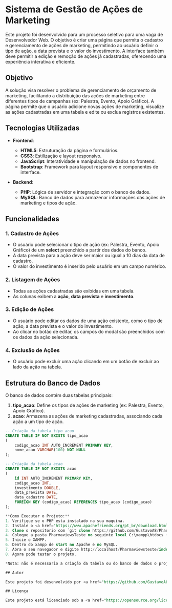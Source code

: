 # Sistema de Gestão de Ações de Marketing

Este projeto foi desenvolvido para um processo seletivo para uma vaga de Desenvolvedor Web. O objetivo é criar uma página que permita o cadastro e gerenciamento de ações de marketing, permitindo ao usuário definir o tipo de ação, a data prevista e o valor do investimento. A interface também deve permitir a edição e remoção de ações já cadastradas, oferecendo uma experiência interativa e eficiente.

## Objetivo

A solução visa resolver o problema de gerenciamento de orçamento de marketing, facilitando a distribuição das ações de marketing entre diferentes tipos de campanhas (ex: Palestra, Evento, Apoio Gráfico). A página permite que o usuário adicione novas ações de marketing, visualize as ações cadastradas em uma tabela e edite ou exclua registros existentes.

## Tecnologias Utilizadas

- **Frontend**:
  - **HTML5**: Estruturação da página e formulários.
  - **CSS3**: Estilização e layout responsivo.
  - **JavaScript**: Interatividade e manipulação de dados no frontend.
  - **Bootstrap**: Framework para layout responsivo e componentes de interface.

- **Backend**:
  - **PHP**: Lógica de servidor e integração com o banco de dados.
  - **MySQL**: Banco de dados para armazenar informações das ações de marketing e tipos de ação.

## Funcionalidades

### 1. Cadastro de Ações
- O usuário pode selecionar o tipo de ação (ex: Palestra, Evento, Apoio Gráfico) de um **select** preenchido a partir dos dados do banco.
- A data prevista para a ação deve ser maior ou igual a 10 dias da data de cadastro.
- O valor do investimento é inserido pelo usuário em um campo numérico.

### 2. Listagem de Ações
- Todas as ações cadastradas são exibidas em uma tabela.
- As colunas exibem a **ação**, **data prevista** e **investimento**.
  
### 3. Edição de Ações
- O usuário pode editar os dados de uma ação existente, como o tipo de ação, a data prevista e o valor do investimento.
- Ao clicar no botão de editar, os campos do modal são preenchidos com os dados da ação selecionada.

### 4. Exclusão de Ações
- O usuário pode excluir uma ação clicando em um botão de excluir ao lado da ação na tabela.

## Estrutura do Banco de Dados

O banco de dados contém duas tabelas principais:

1. **tipo_acao**: Define os tipos de ações de marketing (ex: Palestra, Evento, Apoio Gráfico).
2. **acao**: Armazena as ações de marketing cadastradas, associando cada ação a um tipo de ação.

```sql
-- Criação da tabela tipo_acao
CREATE TABLE IF NOT EXISTS tipo_acao
(
    codigo_acao INT AUTO_INCREMENT PRIMARY KEY,
    nome_acao VARCHAR(100) NOT NULL
);

-- Criação da tabela acao
CREATE TABLE IF NOT EXISTS acao
(
    id INT AUTO_INCREMENT PRIMARY KEY,
    codigo_acao INT,
    investimento DOUBLE,
    data_prevista DATE,
    data_cadastro DATE,
    FOREIGN KEY (codigo_acao) REFERENCES tipo_acao (codigo_acao)
);

**Como Executar o Projeto:**
1. Verifique se o PHP esta instalado na sua maquina.
2. Instale o <a href="https://www.apachefriends.org/pt_br/download.html">XAMPP</a>.
3. Clone o repositorio com ´git clone https://github.com/GustavoA8/PharmaviewsTeste.git´
4. Coloque a pasta PharmaviewsTeste no seguinte local C:\xampp\htdocs (esse local foi criado quando você instalou o xampp).
5. Inicie o XAMPP.
6. Dentro do xampp de start no Apache e no MySQL.
7. Abra o seu navegador e digite http://localhost/Pharmaviewsteste/index.php para acessar a página principal.
8. Agora pode testar o projeto.

*Nota: não é necessario a criação da tabela ou do banco de dados o projeto cria automaticamente.

## Autor

Este projeto foi desenvolvido por <a href="https://github.com/GustavoA8"Gustavo Araujo</a>.

## Licença

Este projeto está licenciado sob a <a href="https://opensource.org/licenses/MIT">Licença MIT</a>
